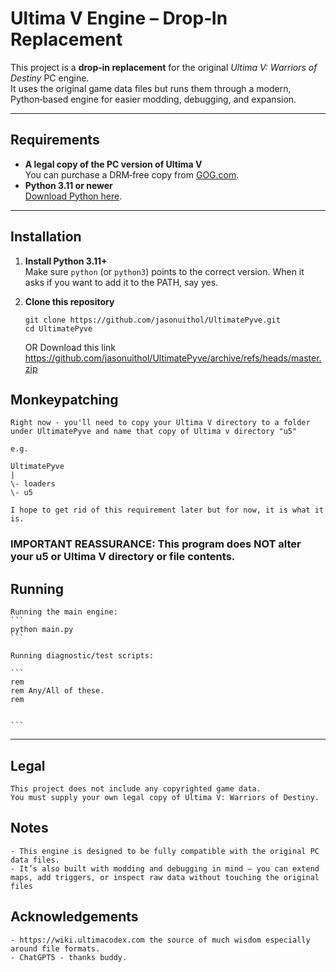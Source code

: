 # Ultima V Engine – Drop‑In Replacement

This project is a **drop‑in replacement** for the original *Ultima V: Warriors of Destiny* PC engine.  
It uses the original game data files but runs them through a modern, Python‑based engine for easier modding, debugging, and expansion.

---

## Requirements

- **A legal copy of the PC version of Ultima V**  
  You can purchase a DRM‑free copy from [GOG.com](https://www.gog.com/en/game/ultima_4_5_6).
- **Python 3.11 or newer**  
  [Download Python here](https://www.python.org/downloads/).

---

## Installation

1. **Install Python 3.11+**  
   Make sure `python` (or `python3`) points to the correct version.  When it asks if you want to add it to the PATH, say yes.

2. **Clone this repository**  
   ```
   git clone https://github.com/jasonuithol/UltimatePyve.git
   cd UltimatePyve
   ```
   OR
   Download this link https://github.com/jasonuithol/UltimatePyve/archive/refs/heads/master.zip
   
## Monkeypatching

    Right now - you'll need to copy your Ultima V directory to a folder under UltimatePyve and name that copy of Ultima v directory "u5"

    e.g.

    UltimatePyve
    |
    \- loaders
    \- u5

    I hope to get rid of this requirement later but for now, it is what it is.

### IMPORTANT REASSURANCE: This program does NOT alter your u5 or Ultima V directory or file contents.

## Running

    Running the main engine:
    ```
    python main.py
    ```

    Running diagnostic/test scripts:

    ```
    rem
    rem Any/All of these.
    rem

   
    ```

---

## Legal
    
    This project does not include any copyrighted game data.
    You must supply your own legal copy of Ultima V: Warriors of Destiny.
    
## Notes

    - This engine is designed to be fully compatible with the original PC data files.
    - It’s also built with modding and debugging in mind — you can extend maps, add triggers, or inspect raw data without touching the original files

## Acknowledgements

    - https://wiki.ultimacodex.com the source of much wisdom especially around file formats.
    - ChatGPT5 - thanks buddy.

